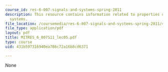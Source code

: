 ```yaml
---
course_id: res-6-007-signals-and-systems-spring-2011
description: This resource contains information related to properties of linear, time-invariant
  systems.
file_location: /coursemedia/res-6-007-signals-and-systems-spring-2011/431b597316940ea786c72a16b8cd6371_MITRES_6_007S11_lec05.pdf
file_type: application/pdf
layout: pdf
title: MITRES_6_007S11_lec05.pdf
type: course
uid: 431b597316940ea786c72a16b8cd6371

---
```

None